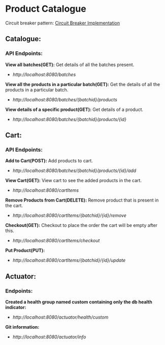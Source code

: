 # Product Catalogue 
Circuit breaker pattern: [Circuit Breaker Implementation](https://github.com/Ankita-0/CircuitBreaker.git)

## Catalogue:

### API Endpoints:

**View all batches(GET):** Get details of all the batches present.
   - *http://localhost:8080/batches*

**View all the products in a particular batch(GET):** Get the details of all the products in a particular batch.
   - *http://localhost:8080/batches/{batchid}/products*
   
**View details of a specific product(GET):** Get details of a product.
  - *http://localhost:8080/batches/{batchid}/products/{id}*
##

## Cart:
### API Endpoints:

**Add to Cart(POST):** Add products to cart.
  - *http://localhost:8080/batches/{batchid}/products/{id}/add*
  
**View Cart(GET):** View cart to see the added products in the cart.
  - *http://localhost:8080/cartItems*
  
**Remove Products from Cart(DELETE):** Remove product that is present in the cart.
  - *http://localhost:8080/cartItems/{batchid}/{id}/remove*
  
**Checkout(GET):** Checkout to place the order the cart will be empty after this.
  - *http://localhost:8080/cartItems/checkout* 
  
**Put Product(PUT):**
  - *http://localhost:8080/cartItems/{batchid}/{id}/update*
##
  
## Actuator:
### Endpoints:

**Created a health group named custom containing only the db health indicator:**
  - *http://localhost:8080/actuator/health/custom*
  
**Git information:**
  - *http://localhost:8080/actuator/info*
